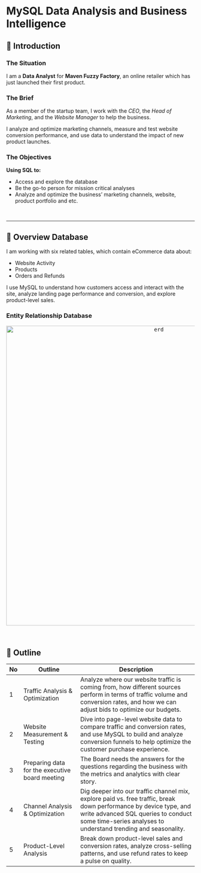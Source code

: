 # **MySQL Data Analysis and Business Intelligence**

## 📂 **Introduction**
### **The Situation**
I am a **Data Analyst** for **Maven Fuzzy Factory**, an online retailer which has just launched their first product.

### **The Brief**
As a member of the startup team, I work with the *CEO*, the *Head of Marketing*, and the *Website Manager* to help the business.

I analyze and optimize marketing channels, measure and test website conversion performance, and use data to understand the impact of new product launches. 

### **The Objectives**
**Using SQL to:**
- Access and explore the database
- Be the go-to person for mission critical analyses
- Analyze and optimize the business’ marketing channels, website, product portfolio and etc. <br>
<br>

---

## 📂 **Overview Database**
I am working with six related tables, which contain eCommerce data about:
- Website Activity
- Products
- Orders and Refunds

I use MySQL to understand how customers access and interact with the site, analyze landing page performance and conversion, and explore product-level sales.

### **Entity Relationship Database**



<p align="center">
  <kbd><img width="800" alt="erd" src="https://user-images.githubusercontent.com/115857221/216096971-49eb3432-6cdf-49c4-afcc-78e386d6cb50.png"> </kbd> <br>
</p>

<br>


## 📂 **Outline**

No | Outline | Description
---|---|---
1 | Traffic Analysis & Optimization | Analyze where our website traffic is coming from, how different sources perform in terms of traffic volume and conversion rates, and how we can adjust bids to optimize our budgets.
2 | Website Measurement & Testing | Dive into page-level website data to compare traffic and conversion rates, and use MySQL to build and analyze conversion funnels to help optimize the customer purchase experience.
3 | Preparing data for the executive board meeting | The Board needs the answers for the questions regarding the business with the metrics and analytics with clear story.
4 | Channel Analysis & Optimization | Dig deeper into our traffic channel mix, explore paid vs. free traffic, break down performance by device type, and write advanced SQL queries to conduct some time-series analyses to understand trending and seasonality.
5 | Product-Level Analysis | Break down product-level sales and conversion rates, analyze cross-selling patterns, and use refund rates to keep a pulse on quality.


